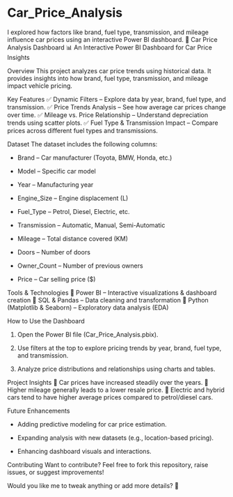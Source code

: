# Car_Price_Analysis
I explored how factors like brand, fuel type, transmission, and mileage influence car prices using an interactive Power BI dashboard.
🚗 Car Price Analysis Dashboard
📊 An Interactive Power BI Dashboard for Car Price Insights

Overview
This project analyzes car price trends using historical data. It provides insights into how brand, fuel type, transmission, and mileage impact vehicle pricing.

Key Features
✅ Dynamic Filters – Explore data by year, brand, fuel type, and transmission.
✅ Price Trends Analysis – See how average car prices change over time.
✅ Mileage vs. Price Relationship – Understand depreciation trends using scatter plots.
✅ Fuel Type & Transmission Impact – Compare prices across different fuel types and transmissions.

Dataset
The dataset includes the following columns:

- Brand – Car manufacturer (Toyota, BMW, Honda, etc.)

- Model – Specific car model

- Year – Manufacturing year

- Engine_Size – Engine displacement (L)

- Fuel_Type – Petrol, Diesel, Electric, etc.

- Transmission – Automatic, Manual, Semi-Automatic

- Mileage – Total distance covered (KM)

- Doors – Number of doors

- Owner_Count – Number of previous owners

- Price – Car selling price ($)

Tools & Technologies
🔹 Power BI – Interactive visualizations & dashboard creation
🔹 SQL & Pandas – Data cleaning and transformation
🔹 Python (Matplotlib & Seaborn) – Exploratory data analysis (EDA)

How to Use the Dashboard
1. Open the Power BI file (Car_Price_Analysis.pbix).

2. Use filters at the top to explore pricing trends by year, brand, fuel type, and transmission.

3. Analyze price distributions and relationships using charts and tables.

Project Insights
🔹 Car prices have increased steadily over the years.
🔹 Higher mileage generally leads to a lower resale price.
🔹 Electric and hybrid cars tend to have higher average prices compared to petrol/diesel cars.

Future Enhancements
- Adding predictive modeling for car price estimation.

- Expanding analysis with new datasets (e.g., location-based pricing).

- Enhancing dashboard visuals and interactions.

Contributing
Want to contribute? Feel free to fork this repository, raise issues, or suggest improvements!

Would you like me to tweak anything or add more details? 🚀







